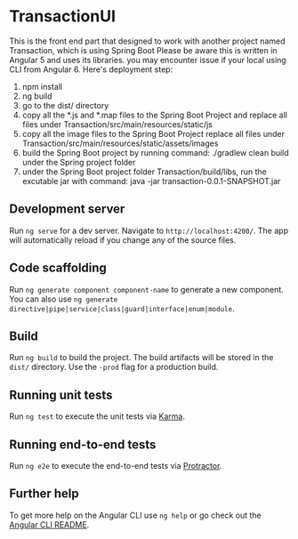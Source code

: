 # TransactionUI

This is the front end part that designed to work with another project named Transaction, which is using Spring Boot
Please be aware this is written in Angular 5 and uses its libraries. you may encounter issue if your
local using CLI from Angular 6. 
Here's deployment step: 
1. npm install
2. ng build
3. go to the dist/ directory 
4. copy all the *.js and *.map files to the Spring Boot Project and replace all files under Transaction/src/main/resources/static/js 
5. copy all the image files to the Spring Boot Project replace all files under Transaction/src/main/resources/static/assets/images
6. build the Spring Boot project by running command: ./gradlew clean build  under the Spring project folder
7. under the Spring Boot project folder Transaction/build/libs, run the excutable jar with command:  java -jar transaction-0.0.1-SNAPSHOT.jar
    

## Development server

Run `ng serve` for a dev server. Navigate to `http://localhost:4200/`. The app will automatically reload if you change any of the source files.

## Code scaffolding

Run `ng generate component component-name` to generate a new component. You can also use `ng generate directive|pipe|service|class|guard|interface|enum|module`.

## Build

Run `ng build` to build the project. The build artifacts will be stored in the `dist/` directory. Use the `-prod` flag for a production build.


## Running unit tests

Run `ng test` to execute the unit tests via [Karma](https://karma-runner.github.io).

## Running end-to-end tests

Run `ng e2e` to execute the end-to-end tests via [Protractor](http://www.protractortest.org/).

## Further help

To get more help on the Angular CLI use `ng help` or go check out the [Angular CLI README](https://github.com/angular/angular-cli/blob/master/README.md).
